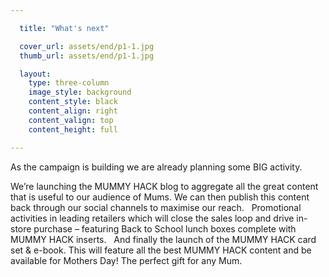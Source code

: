 ```yaml
---

  title: "What's next"

  cover_url: assets/end/p1-1.jpg
  thumb_url: assets/end/p1-1.jpg

  layout:
    type: three-column
    image_style: background
    content_style: black
    content_align: right
    content_valign: top
    content_height: full

---
```


As the campaign is building we are already planning some BIG activity.

We’re launching the MUMMY HACK blog to aggregate all the great content that is useful to our audience of Mums. We can then publish this content back through our social channels to maximise our reach.
 
Promotional activities in leading retailers which will close the sales loop and drive in-store purchase – featuring Back to School lunch boxes complete with MUMMY HACK inserts.
 
And finally the launch of the MUMMY HACK card set & e-book. This will feature all the best MUMMY HACK content and be available for Mothers Day! The perfect gift for any Mum.
